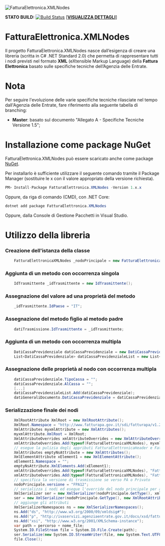 ![FatturaElettronica.XMLNodes](https://etabetaweb.files.wordpress.com/2018/11/fattura-elettronica.jpg)


**STATO BUILD:** [![Build Status](https://dev.azure.com/etabetawebdev/FatturaElettronica.XMLNodes/_apis/build/status/EtabetaWeb.FatturaElettronica.XMLNodes?branchName=master)](https://dev.azure.com/etabetawebdev/FatturaElettronica.XMLNodes/_build/latest?definitionId=5&branchName=master) [[**VISUALIZZA DETTAGLI**](https://dev.azure.com/etabetawebdev/FatturaElettronica.XMLNodes)]


# FatturaElettronica.XMLNodes

Il progetto FatturaElettronica.XMLNodes nasce dall’esigenza di creare una libreria (scritta in C# .NET Standard 2.0) che permetta di rappresentare tutti i nodi previsti nel formato **XML** (eXtensible Markup Language) della **Fattura Elettronica** basato sulle specifiche tecniche dell’Agenzia delle Entrate. 



# Nota

Per seguire l'evoluzione delle varie specifiche tecniche rilasciate nel tempo dall'Agenzia delle Entrate, fare riferimento alla seguente tabella di branching:

- **Master**: basato sul documento "Allegato A - Specifiche Tecniche Versione 1.5";



# Installazione come package NuGet

FatturaElettronica.XMLNodes può essere scaricato anche come package [NuGet](https://www.nuget.org/packages/FatturaElettronica.XMLNodes/). 

Per installarlo è sufficiente utilizzare il seguente comando tramite il Package Manager (sostituire le x con il valore appropriato della versione richiesta).

```c#
PM> Install-Package FatturaElettronica.XMLNodes -Version 1.x.x
```

Oppure, da riga di comando (CMD), con .NET Core:

```c#
dotnet add package FatturaElettronica.XMLNodes
```

Oppure, dalla Console di Gestione Pacchetti in Visual Studio.



# Utilizzo della libreria

### Creazione dell'istanza della classe

```c#
    FatturaElettronicaXMLNodes _nodoPrincipale = new FatturaElettronicaXMLNodes();
```

### Aggiunta di un metodo con occorrenza singola

```c#
    IdTrasmittente _idTrasmittente = new IdTrasmittente();
```

### Assegnazione del valore ad una proprietà del metodo

```c#
    _idTrasmittente.IdPaese = "IT";
```

### Assegnazione del metodo figlio al metodo padre

```c#
    datiTrasmissione.IdTrasmittente = _idTrasmittente;
```

### Aggiunta di un metodo con occorrenza multipla

```c#
    DatiCassaPrevidenziale datiCassaPrevidenziale = new DatiCassaPrevidenziale();
    List<DatiCassaPrevidenziale> datiCassaPrevidenzialeList = new List<DatiCassaPrevidenziale>();
```

### Assegnazione delle proprietà al nodo con occorrenza multipla

```c#
    datiCassaPrevidenziale.TipoCassa = "";
    datiCassaPrevidenziale.AlCassa = "";
    [...]
    datiCassaPrevidenzialeList.Add(datiCassaPrevidenziale);
    datiGeneraliDocumento.DatiCassaPrevidenziale = datiCassaPrevidenzialeList;
```

### Serializzazione finale dei nodi

```c#
    XmlRootAttribute XmlRoot = new XmlRootAttribute();
    XmlRoot.Namespace = "http://www.fatturapa.gov.it/sdi/fatturapa/v1.2";
    XmlAttributes myxmlAttribute = new XmlAttributes();
    myxmlAttribute.XmlRoot = XmlRoot;
    XmlAttributeOverrides xmlAttributeOverrides = new XmlAttributeOverrides();
    xmlAttributeOverrides.Add(typeof(FatturaElettronicaXMLNodes), myxmlAttribute);
    // esegue la pulizia degli appributi FatturaElettronicaHeader e FatturaElettronicaBody
    XmlAttributes emptyNsAttribute = new XmlAttributes();
    XmlElementAttribute xElement1 = new XmlElementAttribute();
    xElement1.Namespace = "";
    emptyNsAttribute.XmlElements.Add(xElement1);
    xmlAttributeOverrides.Add(typeof(FatturaElettronicaXMLNodes), "FatturaElettronicaHeader", emptyNsAttribute);
    xmlAttributeOverrides.Add(typeof(FatturaElettronicaXMLNodes), "FatturaElettronicaBody", emptyNsAttribute);
    // specifica la versione di trasmissione se verso PA o Privato
    nodoPrincipale.versione = "FPA12";
    // serializza i nodi ed esegue l'override del nodo principale per aggiungere il tag "pX"
    XmlSerializer ser = new XmlSerializer(nodoPrincipale.GetType(), xmlAttributeOverrides);
    ser = new XmlSerializer(nodoPrincipale.GetType(), new XmlRootAttribute("pX"));
    // aggiunge gli attributi
    XmlSerializerNamespaces ns = new XmlSerializerNamespaces();
    ns.Add("ds", "http://www.w3.org/2000/09/xmldsig#");
    ns.Add("p", "http://ivaservizi.agenziaentrate.gov.it/docs/xsd/fatture/v1.2");
    ns.Add("xsi", "http://www.w3.org/2001/XMLSchema-instance");
    var path = percorso + nome_file;
    System.IO.FileStream file = System.IO.File.Create(path);
    ser.Serialize(new System.IO.StreamWriter(file, new System.Text.UTF8Encoding()), nodoPrincipale, ns);
    file.Close();
```
